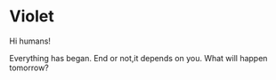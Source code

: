# Violet

Hi humans!

Everything has began.
End or not,it depends on you.
What will happen tomorrow?

